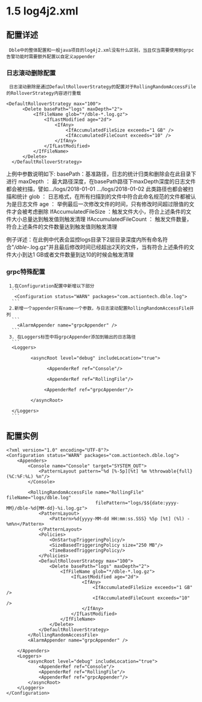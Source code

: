 #  1.5 log4j2.xml
##  配置详述
     Dble中的整体配置和一般java项目的log4j2.xml没有什么区别，当且仅当需要使用到grpc告警功能时需要额外配置以自定义appender
###  日志滚动删除配置
     日志滚动删除是通过DefaultRolloverStrategy的配置对于RollingRandomAccessFile的RolloverStrategy内容进行重载
```
<DefaultRolloverStrategy max="100">
      <Delete basePath="logs" maxDepth="2">
          <IfFileName glob="*/dble-*.log.gz">
              <IfLastModified age="2d">
                  <IfAny>
                      <IfAccumulatedFileSize exceeds="1 GB" />
                      <IfAccumulatedFileCount exceeds="10" />
                  </IfAny>
              </IfLastModified>
          </IfFileName>
      </Delete>
  </DefaultRolloverStrategy>
```
上例中参数说明如下:
 basePath：基准路径，日志的统计归类和删除会在此目录下进行
 maxDepth ： 最大路径深度，在basePath路径下maxDepth深度的日志文件都会被扫描，譬如.../logs/2018-01-01  .../logs/2018-01-02 此类路径也都会被扫描和统计
 glob ： 日志格式，在所有扫描到的文件中符合此命名规范的文件都被认为是日志文件 
 age  ： 举例最后一次修改文件的时间，只有修改时间超过限值的文件才会被考虑删除
 IfAccumulatedFileSize ：触发文件大小，符合上述条件的文件大小总量达到触发值则触发清理
 IfAccumulatedFileCount ： 触发文件数量，符合上述条件的文件数量达到触发值则触发清理
  
  例子详述：在此例中代表会监控logs目录下2层目录深度内所有命名符合"*/dble-*.log.gz"并且最后修改时间已经超出2天的文件，当有符合上述条件的文件大小到达1 GB或者文件数量到达10的时候会触发清理
###  grpc特殊配置
     1.在Configuration配置中新增以下部分
      ```
       <Configuration status="WARN" packages="com.actiontech.dble.log">
      ```
     2.新增一个appender只有name一个参数，与日志滚动配置RollingRandomAccessFile并列
      ``` 
        <AlarmAppender name="grpcAppender" />
      ```
     3. 在Loggers标签中将grpcAppender添加到输出的日志路径
      ```
      <Loggers>

             <asyncRoot level="debug" includeLocation="true">

                   <AppenderRef ref="Console"/>

                   <AppenderRef ref="RollingFile"/>

                  <AppenderRef ref="grpcAppender"/>

             </asyncRoot>

      </Loggers>
      ```
##  配置实例
```
<?xml version="1.0" encoding="UTF-8"?>
<Configuration status="WARN" packages="com.actiontech.dble.log">
    <Appenders>
        <Console name="Console" target="SYSTEM_OUT">
            <PatternLayout pattern="%d [%-5p][%t] %m %throwable{full} (%C:%F:%L) %n"/>
        </Console>
 
        <RollingRandomAccessFile name="RollingFile" fileName="logs/dble.log"
                                 filePattern="logs/$${date:yyyy-MM}/dble-%d{MM-dd}-%i.log.gz">
            <PatternLayout>
                <Pattern>%d{yyyy-MM-dd HH:mm:ss.SSS} %5p [%t] (%l) - %m%n</Pattern>
            </PatternLayout>
            <Policies>
                <OnStartupTriggeringPolicy/>
                <SizeBasedTriggeringPolicy size="250 MB"/>
                <TimeBasedTriggeringPolicy/>
            </Policies>
            <DefaultRolloverStrategy max="100">
                <Delete basePath="logs" maxDepth="2">
                    <IfFileName glob="*/dble-*.log.gz">
                        <IfLastModified age="2d">
                            <IfAny>
                                <IfAccumulatedFileSize exceeds="1 GB" />
                                <IfAccumulatedFileCount exceeds="10" />
                            </IfAny>
                        </IfLastModified>
                    </IfFileName>
                </Delete>
            </DefaultRolloverStrategy>
        </RollingRandomAccessFile>
        <AlarmAppender name="grpcAppender" />
 
    </Appenders>
    <Loggers>
        <asyncRoot level="debug" includeLocation="true">
            <AppenderRef ref="Console"/>
            <AppenderRef ref="RollingFile"/>
            <AppenderRef ref="grpcAppender"/>
        </asyncRoot>
    </Loggers>
</Configuration>
```